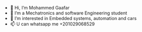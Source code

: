 - 👋 Hi, I’m Mohammed Gaafar
- 🌱 I’m a Mechatronics and software Engineering student
- 👀 I’m interested in Embedded systems, automation and cars
- 📫 U can whatsapp me +201029068529

